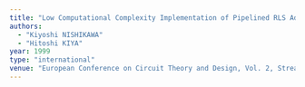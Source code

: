 ```yaml
---
title: "Low Computational Complexity Implementation of Pipelined RLS Adaptive Filters"
authors:
  - "Kiyoshi NISHIKAWA"
  - "Hitoshi KIYA"
year: 1999
type: "international"
venue: "European Conference on Circuit Theory and Design, Vol. 2, Streasa, Italy, 1999-09-01."
---
```

